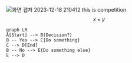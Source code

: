 ![화면 캡처 2023-12-18 210412](https://github.com/user-attachments/assets/b0b53ddb-c16b-42eb-8b3a-db410a31eae5)
this is competition
$$
x+y
$$
```mermaid
graph LR
A[Start] --> B(Decision?)
B -- Yes --> C{Do something}
C --> D[End]
B -- No --> E{Do something else}
E --> D
```